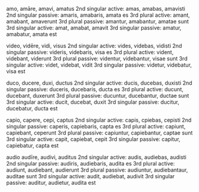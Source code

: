 amo, amāre, amavi, amatus
 2nd singular active: amas, amabas, amavisti
 2nd singular passive: amaris, amabaris, amata es
 3rd plural active: amant, amabant, amaverunt
 3rd plural passive: amantur, amabantur, amatae sunt
 3rd singular active: amat, amabat, amavit
 3rd singular passive: amatur, amabatur, amata est
 
video, vidēre, vidi, visus
2nd singular active: vides, videbas, vidisti 
 2nd singular passive: videris, videbaris, visa es
 3rd plural active: vident, videbant, viderunt
 3rd plural passive: videntur, videbantur, visae sunt
 3rd singular active: videt, videbat, vidit
 3rd singular passive: videtur, videbatur, visa est
 
duco, ducere, duxi, ductus
2nd singular active: ducis, ducebas, duxisti
 2nd singular passive: duceris, ducebaris, ducta es
 3rd plural active: ducunt, ducebant, duxerunt
 3rd plural passive: ducuntur, ducebantur, ductae sunt 
 3rd singular active: ducit, ducebat, duxit
 3rd singular passive: ducitur, ducebatur, ducta est
 
capio, capere, cepi, captus
2nd singular active: capis, cpiebas, cepisti 
 2nd singular passive: caperis, capiebaris, capta es
 3rd plural active: capiunt, capiebant, ceperunt
 3rd plural passive: capiuntur, capiebantur, captae sunt
 3rd singular active: capit, capiebat, cepit
 3rd singular passive: capitur, capiebatur, capta est

audio audīre, audivi, auditus
2nd singular active: audis, audiebas, audisti
 2nd singular passive: audiris, audiebaris, audita es
 3rd plural active: audiunt, audiebant, audierunt
 3rd plural passive: audiuntur, audiebantaur, auditae sunt
 3rd singular active: audit, audiebat, audivit
 3rd singular passive: auditur, audietur, audita est
